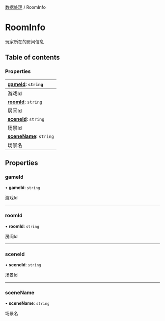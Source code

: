 [数据处理](../groups/数据处理.数据处理.md) / RoomInfo

# RoomInfo <Badge type="tip" text="Interface" /> <Score text="RoomInfo" />

玩家所在的房间信息

## Table of contents

### Properties <Score text="Properties" /> 
| **[gameId](mw.RoomInfo.md#gameid)**: `string`  |
| :-----|
| 游戏Id|
| **[roomId](mw.RoomInfo.md#roomid)**: `string`  |
| 房间Id|
| **[sceneId](mw.RoomInfo.md#sceneid)**: `string`  |
| 场景Id|
| **[sceneName](mw.RoomInfo.md#scenename)**: `string`  |
| 场景名|

## Properties

### gameId <Score text="gameId" /> 

• **gameId**: `string`

游戏Id

___

### roomId <Score text="roomId" /> 

• **roomId**: `string`

房间Id

___

### sceneId <Score text="sceneId" /> 

• **sceneId**: `string`

场景Id

___

### sceneName <Score text="sceneName" /> 

• **sceneName**: `string`

场景名
